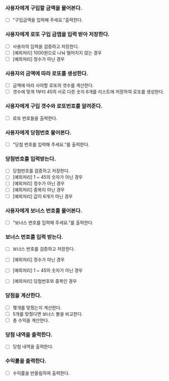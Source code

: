 ### 사용자에게 구입할 금액을 물어본다.
- [ ] "구입금액을 입력해 주세요."출력한다.

### 사용자에게 로또 구입 금앱을 입력 받아 저장한다.
- [ ] 사용자의 입력을 검증하고 저장한다.
- [ ] [예외처리] 1000원으로 나눠 떨어지지 않는 경우
- [ ] [예외처리] 정수가 아닌 경우

### 사용자의 금액에 따라 로또를 생성한다.
- [ ] 금액에 따라 사야할 로또의 갯수를 계산한다.
- [ ] 갯수에 맞게 1부터 45의 서로 다른 숫자 6개를 리스트에 저장하여 로또를 생성한다.

### 사용자에게 구입 갯수와 로또번호를 알려준다.
- [ ] 로또 번호들을 출력한다.

### 사용자에게 당첨번호 물어본다.
- [ ] "당첨 번호를 입력해 주세요."를 출력한다.

### 당첨번호를 입력받는다.
- [ ] 당첨번호를 검증하고 저장한다.
- [ ] [예외처리] 1 ~ 45의 숫자가 아닌 경우
- [ ] [예외처리] 정수가 아닌 경우
- [ ] [예외처리] 중복이 아닌 경우
- [ ] [예외처리] 값이 6개가 아닌 경우

### 사용자에게 보너스 번호를 물어본다.
- [ ] "보너스 번호를 입력해 주세요."를 출력한다.

### 보너스 번호를 입력 받는다.
- [ ] 보너스 번호를 검증하고 저장한다.
- [ ] [예외처리] 정수가 아닌 경우
- [ ] [예외처리] 1 ~ 45의 숫자가 아닌 경우
- [ ] [예외처리] 당첨번호와 중복인 경우


### 당첨을 계산한다.
- [ ] 몇개를 맞췄는지 계산한다.
- [ ] 5개를 맞췄다면 보너스 볼을 비교한다.
- [ ] 총 수익을 계산한다.

### 당첨 내역을 출력한다.
- [ ] 당첨 내역을 출력한다.

### 수익률을 출력한다.
- [ ] 수익률을 반올림하여 출력한다.
